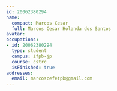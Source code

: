 ```yaml
---
id: 20062380294
name:
  compact: Marcos Cesar
  full: Marcos Cesar Holanda dos Santos
avatar:
occupations:
- id: 20062380294
  type: student
  campus: ifpb-jp
  course: cstrc
  isFinished: true
addresses:
  email: marcoscefetpb@gmail.com
---
```

